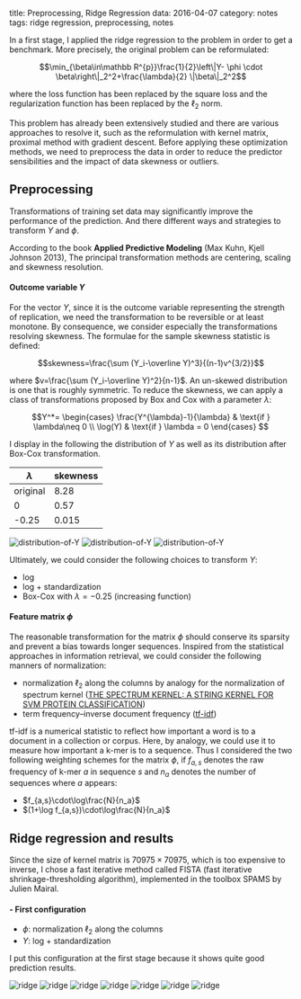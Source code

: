 title: Preprocessing, Ridge Regression
data: 2016-04-07
category: notes
tags: ridge regression, preprocessing, notes

In a first stage, I applied the ridge regression to the problem in order to get a benchmark. More precisely, the original problem can be reformulated:

$$\min_{\beta\in\mathbb R^{p}}\frac{1}{2}\left\|Y- \phi \cdot \beta\right\|_2^2+\frac{\lambda}{2} \|\beta\|_2^2$$

where the loss function has been replaced by the square loss and the regularization function has been replaced by the $\ell_2$ norm.

This problem has already been extensively studied and there are various approaches to resolve it, such as the reformulation with kernel matrix, proximal method with gradient descent. Before applying these optimization methods, we need to preprocess the data in order to reduce the predictor sensibilities and the impact of data skewness or outliers.

## Preprocessing
Transformations of training set data may significantly improve the performance of the prediction. And there different ways and strategies to transform $Y$ and $\phi$.

According to the book **Applied Predictive Modeling** (Max Kuhn, Kjell Johnson 2013), The principal transformation methods are centering, scaling and skewness resolution.

#### Outcome variable $Y$
For the vector $Y$, since it is the outcome variable representing the strength of replication, we need the transformation to be reversible or at least monotone. By consequence, we consider especially the transformations resolving skewness. The formulae for the sample skewness statistic is defined:

$$skewness=\frac{\sum (Y_i-\overline Y)^3}{(n-1)v^{3/2}}$$

where $v=\frac{\sum (Y_i-\overline Y)^2}{n-1}$. An un-skewed distribution is one that is roughly symmetric. To reduce the skewness, we can apply a class of transformations proposed by Box and Cox with a parameter $\lambda$:

$$Y^*=
\begin{cases}
\frac{Y^{\lambda}-1}{\lambda} & \text{if } \lambda\neq 0 \\
\log(Y) & \text{if } \lambda = 0
\end{cases}
$$

I display in the following the distribution of $Y$ as well as its distribution after Box-Cox transformation.

| $\lambda$ | skewness |
| --------- | -------- |
| original  | 8.28     |
| 0         | 0.57     |
| -0.25     | 0.015    |

![distribution-of-Y]({filename}/images/preprocessing/hist_y.png)
![distribution-of-Y]({filename}/images/preprocessing/hist_log_y.png)
![distribution-of-Y]({filename}/images/preprocessing/hist_box_cox.png)

Ultimately, we could consider the following choices to transform $Y$:

* log
* log + standardization
* Box-Cox with $\lambda=-0.25$ (increasing function)

#### Feature matrix $\phi$

The reasonable transformation for the matrix $\phi$ should conserve its sparsity and prevent a bias towards longer sequences. Inspired from the statistical approaches in information retrieval, we could consider the following manners of normalization:

* normalization $\ell_2$ along the columns by analogy for the normalization of spectrum kernel ([THE SPECTRUM KERNEL: A STRING KERNEL FOR
SVM PROTEIN CLASSIFICATION][2])
* term frequency–inverse document frequency ([tf-idf][1])

tf-idf is a numerical statistic to reflect how important a word is to a document in a collection or corpus. Here, by analogy, we could use it to measure how important a k-mer is to a sequence. Thus I considered the two following weighting schemes for the matrix $\phi$, if $f_{a,s}$ denotes the raw frequency of k-mer $a$ in sequence $s$ and $n_a$ denotes the number of sequences where $a$ appears:

* $f_{a,s}\cdot\log\frac{N}{n_a}$
* $(1+\log f_{a,s})\cdot\log\frac{N}{n_a}$

## Ridge regression and results
Since the size of kernel matrix is $70975\times 70975$, which is too expensive to inverse, I chose a fast iterative method called FISTA (fast iterative shrinkage-thresholding algorithm), implemented in the toolbox SPAMS by Julien Mairal.

#### - First configuration
* $\phi$: normalization $\ell_2$ along the columns
* $Y$: log + standardization

I put this configuration at the first stage because it shows quite good prediction results.

![ridge]({filename}/images/ridge/cv_config1/normalize_5_mse.png)
![ridge]({filename}/images/ridge/cv_config1/normalize_6_mse.png)
![ridge]({filename}/images/ridge/cv_config1/normalize_7_mse.png)
![ridge]({filename}/images/ridge/cv_config1/normalize_8_mse.png)
![ridge]({filename}/images/ridge/cv_config1/normalize_9_mse.png)
![ridge]({filename}/images/ridge/cv_config1/normalize_10_mse.png)
![ridge]({filename}/images/ridge/cv_config1/normalize_11_mse.png)


[1]: https://en.wikipedia.org/wiki/Tf%E2%80%93idf
[2]: http://www.ics.uci.edu/~welling/teatimetalks/kernelclub04/spectrum.pdf
